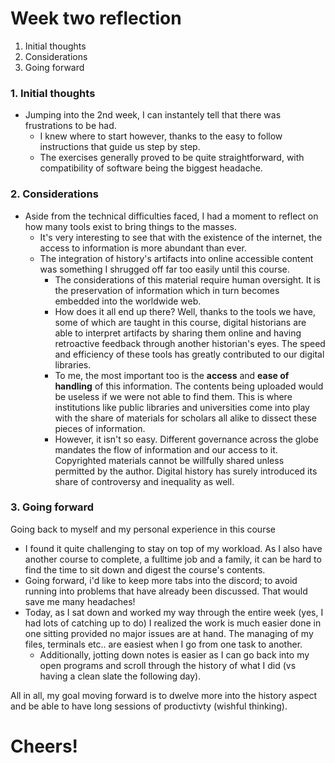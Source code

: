 # Week two reflection
 1. Initial thoughts
 2. Considerations 
 3. Going forward
 
### 1. Initial thoughts
  - Jumping into the 2nd week, I can instantely tell that there was frustrations to be had. 
    - I knew where to start however, thanks to the easy to follow instructions that guide us step by step. 
    - The exercises generally proved to be quite straightforward, with compatibility of software being the biggest headache. 
    
### 2. Considerations 
  - Aside from the technical difficulties faced, I had a moment to reflect on how many tools exist to bring things to the masses. 
    - It's very interesting to see that with the existence of the internet, the access to information is more abundant than ever. 
    - The integration of history's artifacts into online accessible content was something I shrugged off far too easily until this course. 
        - The considerations of this material require human oversight. It is the preservation of information which in turn becomes embedded into the worldwide web. 
        - How does it all end up there? Well, thanks to the tools we have, some of which are taught in this course, digital historians are able to interpret artifacts by sharing them online and having retroactive feedback through another historian's eyes. The speed and efficiency of these tools has greatly contributed to our digital libraries. 
        - To me, the most important too is the **access** and **ease of handling** of this information. The contents being uploaded would be useless if we were not able to find them. This is where institutions like public libraries and universities come into play with the share of materials for scholars all alike to dissect these pieces of information. 
        - However, it isn't so easy. Different governance across the globe mandates the flow of information and our access to it. Copyrighted materials cannot be willfully shared unless permitted by the author. Digital history has surely introduced its share of controversy and inequality as well. 

### 3. Going forward 
Going back to myself and my personal experience in this course 

  - I found it quite challenging to stay on top of my workload. As I also have another course to complete, a fulltime job and a family, it can be hard to find the time to sit down and digest the course's contents. 
  - Going forward, i'd like to keep more tabs into the discord; to avoid running into problems that have already been discussed. That would save me many headaches! 
  - Today, as I sat down and worked my way through the entire week (yes, I had lots of catching up to do) I realized the work is much easier done in one sitting provided no major issues are at hand. The managing of my files, terminals etc.. are easiest when I go from one task to another. 
    - Additionally, jotting down notes is easier as I can go back into my open programs and scroll through the history of what I did (vs having a clean slate the following day). 
    
All in all, my goal moving forward is to dwelve more into the history aspect and be able to have long sessions of productivty (wishful thinking). 

# Cheers!
